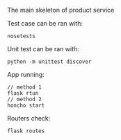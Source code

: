 The main skeleton of product service

Test case can be ran with:
```
nosetests
```

Unit test can be ran with:
```
python -m unittest discover
```

App running:
```
// method 1
flask rtun
// method 2
honcho start
```
Routers check:
```
flask routes
```
